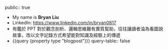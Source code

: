public:: true

- My name is **Bryan Liu**
- LinkedIn: https://www.linkedin.com/in/bryan0817
- 有鑑於 PPT 對於觀念剖析、邏輯思維難有實質幫助，往往讓讀者淪為看圖說故事，改以文字記錄方式希望能對知識及經驗上的傳遞
- {{query (property type "blogpost")}}
  query-table:: false
